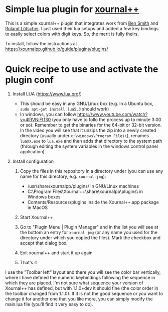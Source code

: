 # Simple lua plugin for [xournal++](https://github.com/xournalpp/xournalpp)

This is a simple xournal++ plugin that integrates work from [Ben Smith](https://github.com/ave-63/xournal-keys) and [Roland Lötscher](https://github.com/xournalpp/xournalpp/tree/master/plugins/ColorCycle). I just used their lua setups and added a few key bindings to easily select colors with digit keys. So, the merit is fully theirs.

To install, follow the instructions at https://xournalpp.github.io/guide/plugins/plugins/ 

# Quick recipe to use and activate the plugin conf

1. Install LUA (<https://www.lua.org/>)
   - This should be easy in any GNU/Linux box (e.g. in a Ubuntu box, `sudo apt-get install lua5.3` should work)
   - In windows, you can follow https://www.youtube.com/watch?v=4lRVNiFt130 (you only have to follo the process up to minute 3:00 or so). Remember to get the binaries for the 64-bit or 32-bit version. In the video you will see that it unzips the zip into a newly created directory (usually under `c:\windows\Program Files\`), renames `luaXX.exe` to `lua.exe` and then adds that directory to the system path (through editing the system variables in the windows control panel application).

2. Install configuration

   1. Copy the files in this repository in a directory under (you can use any name for this directory, e.g. `xournal-jmg`):
      - /usr/share/xournalpp/plugins/ in GNU/Linux machines 
      - C:\Program Files\Xournal++\share\xournalpp\plugins\ in Windows boxes
      - Contents/Resources/plugins inside the Xournal++.app package in MacOS

   2. Start Xournal++
   3. Go to "Plugin Menu | Plugin Manager" and in the list you will see at the bottom an entry for `xournal-jmg` (or any name you used for the directory under which you copied the files). Mark the checkbox and accept that dialog box.
   4. Exit xournal++ and start it up again
   5. That's it
   
I use the "Toolbar left" layout and there you will see the color bar vertically, where I have defined the numeric keybindings following the sequence in which they are placed. I'm not sure what sequence your version of Xournal++ has defined, but with 1.1.0+dev it should fine (the color order in the toolbar changed from 1.1.0).  If it is not the good sequence or you want to change it for another one that you like more, you can simply modify the main.lua file (you'll find it very easy to do).
